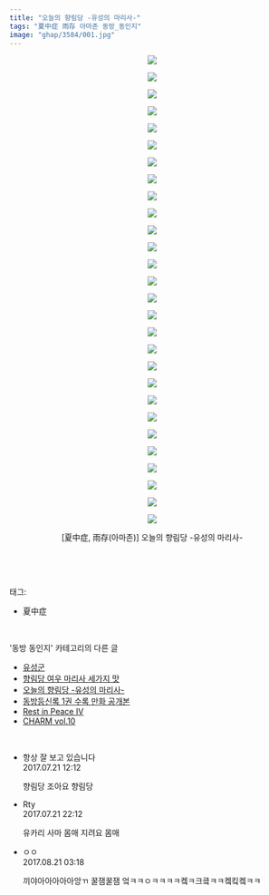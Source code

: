 ```yaml
---
title: "오늘의 향림당 -유성의 마리사-"
tags: "夏中症 雨存 아마존 동방_동인지"
image: "ghap/3584/001.jpg"
---
```

<div class="article">
<p style="text-align: center; clear: none; float: none;"><img src="{{ site.nasurl }}/ghap/3584/001.jpg"/></p>
<p style="text-align: center; clear: none; float: none;"><img src="{{ site.nasurl }}/ghap/3584/002.jpg"/></p>
<p style="text-align: center; clear: none; float: none;"><img src="{{ site.nasurl }}/ghap/3584/003.jpg"/></p>
<p style="text-align: center; clear: none; float: none;"><img src="{{ site.nasurl }}/ghap/3584/004.jpg"/></p>
<p style="text-align: center; clear: none; float: none;"><img src="{{ site.nasurl }}/ghap/3584/005.jpg"/></p>
<p style="text-align: center; clear: none; float: none;"><img src="{{ site.nasurl }}/ghap/3584/006.jpg"/></p>
<p style="text-align: center; clear: none; float: none;"><img src="{{ site.nasurl }}/ghap/3584/007.jpg"/></p>
<p style="text-align: center; clear: none; float: none;"><img src="{{ site.nasurl }}/ghap/3584/008.jpg"/></p>
<p style="text-align: center; clear: none; float: none;"><img src="{{ site.nasurl }}/ghap/3584/009.jpg"/></p>
<p style="text-align: center; clear: none; float: none;"><img src="{{ site.nasurl }}/ghap/3584/010.jpg"/></p>
<p style="text-align: center; clear: none; float: none;"><img src="{{ site.nasurl }}/ghap/3584/011.jpg"/></p>
<p style="text-align: center; clear: none; float: none;"><img src="{{ site.nasurl }}/ghap/3584/012.jpg"/></p>
<p style="text-align: center; clear: none; float: none;"><img src="{{ site.nasurl }}/ghap/3584/013.jpg"/></p>
<p style="text-align: center; clear: none; float: none;"><img src="{{ site.nasurl }}/ghap/3584/014.jpg"/></p>
<p style="text-align: center; clear: none; float: none;"><img src="{{ site.nasurl }}/ghap/3584/015.jpg"/></p>
<p style="text-align: center; clear: none; float: none;"><img src="{{ site.nasurl }}/ghap/3584/016.jpg"/></p>
<p style="text-align: center; clear: none; float: none;"><img src="{{ site.nasurl }}/ghap/3584/017.jpg"/></p>
<p style="text-align: center; clear: none; float: none;"><img src="{{ site.nasurl }}/ghap/3584/018.jpg"/></p>
<p style="text-align: center; clear: none; float: none;"><img src="{{ site.nasurl }}/ghap/3584/019.jpg"/></p>
<p style="text-align: center; clear: none; float: none;"><img src="{{ site.nasurl }}/ghap/3584/020.jpg"/></p>
<p style="text-align: center; clear: none; float: none;"><img src="{{ site.nasurl }}/ghap/3584/021.jpg"/></p>
<p style="text-align: center; clear: none; float: none;"><img src="{{ site.nasurl }}/ghap/3584/022.jpg"/></p>
<p style="text-align: center; clear: none; float: none;"><img src="{{ site.nasurl }}/ghap/3584/023.jpg"/></p>
<p style="text-align: center; clear: none; float: none;"><img src="{{ site.nasurl }}/ghap/3584/024.jpg"/></p>
<p style="text-align: center; clear: none; float: none;"><img src="{{ site.nasurl }}/ghap/3584/025.jpg"/></p>
<p style="text-align: center; clear: none; float: none;"><img src="{{ site.nasurl }}/ghap/3584/026.jpg"/></p>
<p style="text-align: center; clear: none; float: none;"><img src="{{ site.nasurl }}/ghap/3584/027.jpg"/></p>
<p style="text-align: center; clear: none; float: none;"><img src="{{ site.nasurl }}/ghap/3584/028.jpg"/></p>
<p style="text-align: center; clear: none; float: none;">[夏中症, 雨存(아마존)] 오늘의 향림당 -유성의 마리사-</p>
<p><br/></p>
</div><br/>
<div class="tagTrail">
<p>태그: </p>
<ul>
<li>夏中症</li>
</ul>
</div><br/>
<div class="another">
<p>'동방 동인지' 카테고리의 다른 글</p>
<ul>
<li><a href="/2017-07-21-ghap_3586">유성군</a></li>
<li><a href="/2017-07-21-ghap_3585">향림당 여우 마리사 세가지 맛</a></li>
<li><a href="/2017-07-21-ghap_3584">오늘의 향림당 -유성의 마리사-</a></li>
<li><a href="/2017-07-15-ghap_3562">동방등신록 1권 수록 만화 공개본</a></li>
<li><a href="/2017-07-14-ghap_3560">Rest in Peace IV</a></li>
<li><a href="/2017-07-14-ghap_3555">CHARM vol.10</a></li>
</ul>
</div><br/>
<div class="cb_module cb_fluid">
<div class="cb_wrt cb_profile">
<div class="comment">
<ul>
<li class="cb_thumb_off" id="comment15041019">
<div class="cb_comment_area">
<div class="cb_info_area">
<div class="cb_section">
<span class="cb_nick_name">항상 잘 보고 있습니다</span>
</div>
<div class="cb_section">
<span class="cb_date">2017.07.21 12:12 </span>
</div>
</div>
<div class="cb_dsc_comment">
<p class="cb_dsc">
											향림당 조아요 향림당
										</p>
</div>
</div></li>
<li class="cb_thumb_off" id="comment15041401">
<div class="cb_comment_area">
<div class="cb_info_area">
<div class="cb_section">
<span class="cb_nick_name">Rty</span>
</div>
<div class="cb_section">
<span class="cb_date">2017.07.21 22:12 </span>
</div>
</div>
<div class="cb_dsc_comment">
<p class="cb_dsc">
											유카리 사마 몸매 지려요 몸매
										</p>
</div>
</div></li>
<li class="cb_thumb_off" id="comment15064576">
<div class="cb_comment_area">
<div class="cb_info_area">
<div class="cb_section">
<span class="cb_nick_name">ㅇㅇ</span>
</div>
<div class="cb_section">
<span class="cb_date">2017.08.21 03:18 </span>
</div>
</div>
<div class="cb_dsc_comment">
<p class="cb_dsc">
											끼야아아아아아앙ㄲ 꿀잼꿀잼 엌ㅋㅋㅇㅋㅋㅋㅋ켘ㅋ크킄ㅋㅋ켘킼켘ㅋㅋ
										</p>
</div>
</div></li>
</ul>
</div>
</div><!-- commentList close -->
</div><br/>
